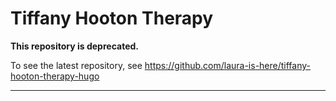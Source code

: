 # Tiffany Hooton Therapy 

__This repository is deprecated.__

To see the latest repository, see https://github.com/laura-is-here/tiffany-hooton-therapy-hugo

---
